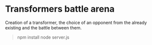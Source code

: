 # Transformers battle arena #
Сreation of a transformer, the choice of an opponent from the already existing and the battle between them.
> npm install
> node server.js
